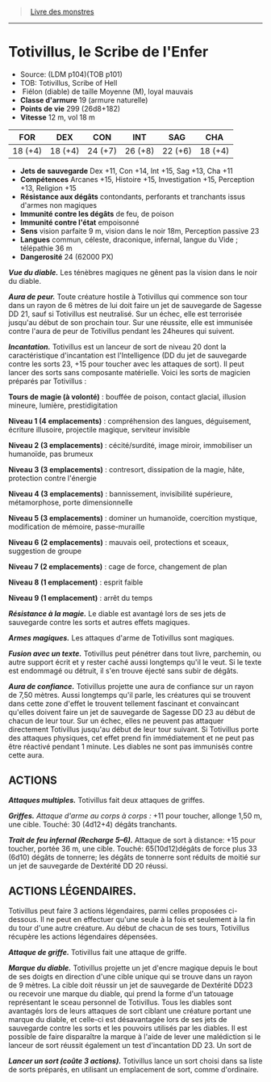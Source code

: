 ﻿> [Livre des monstres](tome_of_beasts.md)

---

# Totivillus, le Scribe de l'Enfer

- Source: (LDM p104)(TOB p101)
- TOB: Totivillus, Scribe of Hell
-  Fiélon (diable) de taille Moyenne (M), loyal mauvais
- **Classe d'armure** 19 (armure naturelle)
- **Points de vie** 299 (26d8+182)
- **Vitesse** 12 m, vol 18 m

|FOR|DEX|CON|INT|SAG|CHA|
|---|---|---|---|---|---|
|18 (+4)|18 (+4)|24 (+7)|26 (+8)|22 (+6)|18 (+4)|

- **Jets de sauvegarde** Dex +11, Con +14, Int +15, Sag +13, Cha +11
- **Compétences** Arcanes +15, Histoire +15, Investigation +15, Perception +13, Religion +15
- **Résistance aux dégâts** contondants, perforants et tranchants issus d'armes non magiques
- **Immunité contre les dégâts** de feu, de poison
- **Immunité contre l'état** empoisonné
- **Sens** vision parfaite 9 m, vision dans le noir 18m, Perception passive 23
- **Langues** commun, céleste, draconique, infernal, langue du Vide ; télépathie 36 m
- **Dangerosité** 24 (62000 PX)

**_Vue du diable._** Les ténèbres magiques ne gênent pas la vision dans le noir du diable.

**_Aura de peur._** Toute créature hostile à Totivillus qui commence son tour dans un rayon de 6 mètres de lui doit faire un jet de sauvegarde de Sagesse DD 21, sauf si Totivillus est neutralisé. Sur un échec, elle est terrorisée jusqu'au début de son prochain tour. Sur une réussite, elle est immunisée contre l'aura de peur de Totivillus pendant les 24heures qui suivent.

**_Incantation._** Totivillus est un lanceur de sort de niveau 20 dont la caractéristique d'incantation est l'Intelligence (DD du jet de sauvegarde contre les sorts 23, +15 pour toucher avec les attaques de sort). Il peut lancer des sorts sans composante matérielle. Voici les sorts de magicien préparés par Totivillus :

**Tours de magie (à volonté)** : bouffée de poison, contact glacial, illusion mineure, lumière, prestidigitation

**Niveau 1 (4 emplacements)** : compréhension des langues, déguisement, écriture illusoire, projectile magique, serviteur invisible

**Niveau 2 (3 emplacements)** : cécité/surdité, image miroir, immobiliser un humanoïde, pas brumeux

**Niveau 3 (3 emplacements)** : contresort, dissipation de la magie, hâte, protection contre l'énergie

**Niveau 4 (3 emplacements)** : bannissement, invisibilité supérieure, métamorphose, porte dimensionnelle

**Niveau 5 (3 emplacements)** : dominer un humanoïde, coercition mystique, modification de mémoire, passe-muraille

**Niveau 6 (2 emplacements)** : mauvais oeil, protections et sceaux, suggestion de groupe

**Niveau 7 (2 emplacements)** : cage de force, changement de plan

**Niveau 8 (1 emplacement)** : esprit faible

**Niveau 9 (1 emplacement)** : arrêt du temps

**_Résistance à la magie._** Le diable est avantagé lors de ses jets de sauvegarde contre les sorts et autres effets magiques.

**_Armes magiques._** Les attaques d'arme de Totivillus sont magiques.

**_Fusion avec un texte._** Totivillus peut pénétrer dans tout livre, parchemin, ou autre support écrit et y rester caché aussi longtemps qu'il le veut. Si le texte est endommagé ou détruit, il s'en trouve éjecté sans subir de dégâts.

**_Aura de confiance._** Totivillus projette une aura de confiance sur un rayon de 7,50 mètres. Aussi longtemps qu'il parle, les créatures qui se trouvent dans cette zone d'effet le trouvent tellement fascinant et convaincant qu'elles doivent faire un jet de sauvegarde de Sagesse DD 23 au début de chacun de leur tour. Sur un échec, elles ne peuvent pas attaquer directement Totivillus jusqu'au début de leur tour suivant. Si Totivillus porte des attaques physiques, cet effet prend fin immédiatement et ne peut pas être réactivé pendant 1 minute. Les diables ne sont pas immunisés contre cette aura.

## ACTIONS

**_Attaques multiples._** Totivillus fait deux attaques de griffes.

**_Griffes._** _Attaque d'arme au corps à corps :_ +11 pour toucher, allonge 1,50 m, une cible. Touché: 30 (4d12+4) dégâts tranchants.

**_Trait de feu infernal (Recharge 5–6)._** Attaque de sort à distance: +15 pour toucher, portée 36 m, une cible. Touché: 65(10d12)dégâts de force plus 33 (6d10) dégâts de tonnerre; les dégâts de tonnerre sont réduits de moitié sur un jet de sauvegarde de Dextérité DD 20 réussi.

## ACTIONS LÉGENDAIRES.

Totivillus peut faire 3 actions légendaires, parmi celles proposées ci- dessous. Il ne peut en effectuer qu'une seule à la fois et seulement à la fin du tour d'une autre créature. Au début de chacun de ses tours, Totivillus récupère les actions légendaires dépensées.

**_Attaque de griffe._** Totivillus fait une attaque de griffe.

**_Marque du diable._** Totivillus projette un jet d'encre magique depuis le bout de ses doigts en direction d'une cible unique qui se trouve dans un rayon de 9 mètres. La cible doit réussir un jet de sauvegarde de Dextérité DD23 ou recevoir une marque du diable, qui prend la forme d'un tatouage représentant le sceau personnel de Totivillus. Tous les diables sont avantagés lors de leurs attaques de sort ciblant une créature portant une marque du diable, et celle-ci est désavantagée lors de ses jets de sauvegarde contre les sorts et les pouvoirs utilisés par les diables. Il est possible de faire disparaître la marque à l'aide de lever une malédiction si le lanceur de sort réussit également un test d'incantation DD 23. Un sort de

**_Lancer un sort (coûte 3 actions)._** Totivillus lance un sort choisi dans sa liste de sorts préparés, en utilisant un emplacement de sort, comme d'ordinaire.

